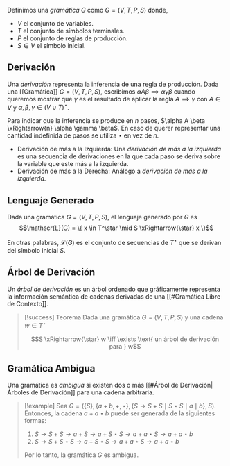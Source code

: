 Definimos una *gramática* $G$ como $G=(V,T,P,S)$ donde,
- $V$ el conjunto de variables.
- $T$ el conjunto de símbolos terminales.
- $P$ el conjunto de reglas de producción.
- $S \in V$ el símbolo inicial.

## Derivación
Una *derivación* representa la inferencia de una regla de producción. Dada una [[Gramática]] $G=(V,T,P,S)$, escribimos $\alpha A \beta \implies \alpha \gamma \beta$ cuando queremos mostrar que $\gamma$ es el resultado de aplicar la regla $A \implies \gamma$ con $A \in V$ y $\alpha, \beta, \gamma \in (V \cup T)^\star$.

Para indicar que la inferencia se produce en $n$ pasos, $\alpha A \beta \xRightarrow{n} \alpha \gamma \beta$. En caso de querer representar una cantidad indefinida de pasos se utiliza $\star$ en vez de $n$.

- Derivación de más a la Izquierda: Una *derivación de más a la izquierda* es una secuencia de derivaciones en la que cada paso se deriva sobre la variable que este más a la izquierda.
- Derivación de más a la Derecha: Análogo a *derivación de más a la izquierda*.

## Lenguaje Generado

Dada una gramática $G=(V,T,P,S)$, el lenguaje generado por $G$ es $$\mathscr{L}(G) = \{ x \in T^\star \mid S \xRightarrow{\star} x \}$$

En otras palabras, $\mathscr{L}(G)$ es el conjunto de secuencias de $T^\star$ que se derivan del símbolo inicial $S$.

## Árbol de Derivación
Un *árbol de derivación* es un árbol ordenado que gráficamente representa la información semántica de cadenas derivadas de una [[#Gramática Libre de Contexto]].

>[!success] Teorema 
>Dada una gramática $G=(V,T,P,S)$ y una cadena $w \in T^\star$
>
>$$S \xRightarrow{\star} w \iff \exists \text{ un árbol de derivación para } w$$

## Gramática Ambigua
Una gramática es *ambigua* si existen dos o más [[#Árbol de Derivación|Árboles de Derivación]] para una cadena arbitraria.

>[!example] 
>Sea $G=(\{S\}, \{a+b,+,\star\}, \{S \rightarrow S+S \mid S \star S \mid a \mid b\}, S)$. Entonces, la cadena $a + a \star b$ puede ser generada de la siguientes formas:
>1. $S \rightarrow S+S \rightarrow a + S \rightarrow a + S \star S \rightarrow a + a \star S \rightarrow a + a \star b$
>2. $S \rightarrow S + S \star S \rightarrow a + S \star S \rightarrow a + a \star S \rightarrow a + a \star b$
>
>Por lo tanto, la gramática $G$ es ambigua.
